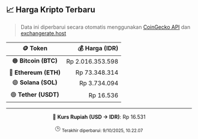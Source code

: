 

<!-- HARGA_KRIPTO -->
## 📈 Harga Kripto Terbaru

> Data ini diperbarui secara otomatis menggunakan [CoinGecko API](https://www.coingecko.com/) dan [exchangerate.host](https://exchangerate.host/)

<div align="center">

| 🪙 Token | 💰 Harga (IDR) |
|:------:|---------------:|
| 🟠 **Bitcoin (BTC)**   | Rp 2.016.353.598 |
| 🔵 **Ethereum (ETH)**  | Rp 73.348.314 |
| 🟣 **Solana (SOL)**    | Rp 3.734.094 |
| 🟢 **Tether (USDT)**   | Rp 16.536 |

---

💱 **Kurs Rupiah (USD → IDR)**: Rp 16.531

🕒 <sub>Terakhir diperbarui: 9/10/2025, 10.22.07</sub>

</div>
<!-- /HARGA_KRIPTO -->